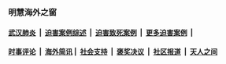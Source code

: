 
### 明慧海外之窗

####  [武汉肺炎](indexes/365.md?t=04261501) &nbsp;|&nbsp;  [迫害案例综述](indexes/328.md?t=04261501) &nbsp;|&nbsp; [迫害致死案例](indexes/277.md?t=04261501)  &nbsp;|&nbsp; [更多迫害案例](indexes/81.md?t=04261501)  &nbsp;|&nbsp; 
####  [时事评论](indexes/19.md?t=04261501) &nbsp;|&nbsp; [海外简讯](indexes/245.md?t=04261501)&nbsp;|&nbsp;  [社会支持](indexes/140.md?t=04261501) &nbsp;|&nbsp; [褒奖决议](indexes/282.md?t=04261501) &nbsp;|&nbsp; [社区报道](indexes/91.md?t=04261501)  &nbsp;|&nbsp; [天人之间](indexes/78.md?t=04261501) 

